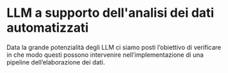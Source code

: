 # LLM a supporto dell'analisi dei dati automatizzati
 Data la grande potenzialità degli LLM ci siamo posti l’obiettivo di verificare in che modo questi possono intervenire nell’implementazione di una pipeline dell’elaborazione dei dati.
